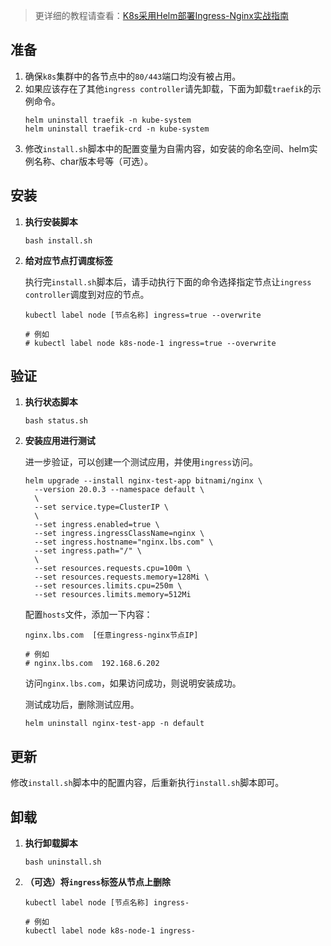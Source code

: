 > 更详细的教程请查看：[K8s采用Helm部署Ingress-Nginx实战指南](https://lbs.wiki/pages/ffec2a5/)

准备
---

1. 确保`k8s`集群中的各节点中的`80/443`端口均没有被占用。
2. 如果应该存在了其他`ingress controller`请先卸载，下面为卸载`traefik`的示例命令。
    ```shell
    helm uninstall traefik -n kube-system
    helm uninstall traefik-crd -n kube-system
    ```
3. 修改`install.sh`脚本中的配置变量为自需内容，如安装的命名空间、helm实例名称、char版本号等（可选）。

安装
---

1. **执行安装脚本**

   ```shell
   bash install.sh
   ```

2. **给对应节点打调度标签**

   执行完`install.sh`脚本后，请手动执行下面的命令选择指定节点让`ingress controller`调度到对应的节点。
   ```shell
   kubectl label node [节点名称] ingress=true --overwrite
   
   # 例如
   # kubectl label node k8s-node-1 ingress=true --overwrite
   ```

验证
---

1. **执行状态脚本**

   ```shell
   bash status.sh
   ```

2. **安装应用进行测试**

   进一步验证，可以创建一个测试应用，并使用`ingress`访问。
   ```shell
   helm upgrade --install nginx-test-app bitnami/nginx \
     --version 20.0.3 --namespace default \
     \
     --set service.type=ClusterIP \
     \
     --set ingress.enabled=true \
     --set ingress.ingressClassName=nginx \
     --set ingress.hostname="nginx.lbs.com" \
     --set ingress.path="/" \
     \
     --set resources.requests.cpu=100m \
     --set resources.requests.memory=128Mi \
     --set resources.limits.cpu=250m \
     --set resources.limits.memory=512Mi
   ```
   
   配置`hosts`文件，添加一下内容：
   ```
   nginx.lbs.com  [任意ingress-nginx节点IP]
   
   # 例如
   # nginx.lbs.com  192.168.6.202
   ```
   
   访问`nginx.lbs.com`，如果访问成功，则说明安装成功。
   
   测试成功后，删除测试应用。
   ```shell
   helm uninstall nginx-test-app -n default
   ```

更新
---

修改`install.sh`脚本中的配置内容，后重新执行`install.sh`脚本即可。

卸载
---

1. **执行卸载脚本**

   ```shell
   bash uninstall.sh
   ```

2. **（可选）将`ingress`标签从节点上删除**

   ```shell
   kubectl label node [节点名称] ingress-
   
   # 例如
   kubectl label node k8s-node-1 ingress-
   ```
